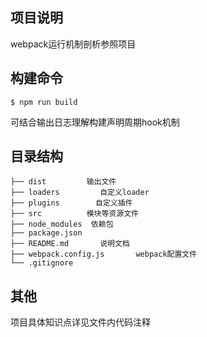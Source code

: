 ## 项目说明

webpack运行机制剖析参照项目

## 构建命令

```
$ npm run build
```

可结合输出日志理解构建声明周期hook机制

## 目录结构

```
├── dist         输出文件
├── loaders         自定义loader
├── plugins        自定义插件
├── src          模块等资源文件
├── node_modules  依赖包
├── package.json
├── README.md       说明文档
├── webpack.config.js       webpack配置文件
└── .gitignore
```

## 其他

项目具体知识点详见文件内代码注释
